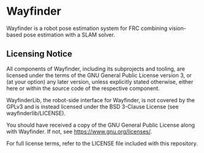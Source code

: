 # Wayfinder

Wayfinder is a robot pose estimation system for FRC combining vision-based pose estimation with a SLAM solver.

## Licensing Notice

All components of Wayfinder, including its subprojects and tooling, are licensed under the terms of the GNU General Public License version 3, or (at your option) any later version, unless explicitly stated otherwise, either here or within the source code of the respective component.

WayfinderLib, the robot-side interface for Wayfinder, is not covered by the GPLv3 and is instead licensed under the BSD 3-Clause License (see wayfinderlib/LICENSE).

You should have received a copy of the GNU General Public License along with Wayfinder. If not, see <https://www.gnu.org/licenses/>.

For full license terms, refer to the LICENSE file included with this repository.